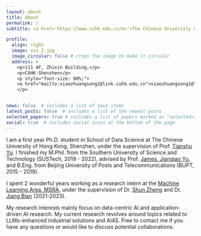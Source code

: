 ```yaml
---
layout: about
title: About
permalink: /
subtitle: <a href='https://www.cuhk.edu.cn/en'>The Chinese University of Hong Kong, Shenzhen</a>, <a href='https://sds.cuhk.edu.cn/'>School of Data Science</a>.

profile:
  align: right
  image: sxz_2.jpg
  image_circular: false # crops the image to make it circular
  address: >
    <p>111 4F, Zhixin Building,</p>
    <p>CUHK-Shenzhen</p>
    <p style="font-size: 80%;">
    <a href="mailto:xiaozhuangsong1@link.cuhk.edu.cn">xiaozhuangsong1@link.cuhk.edu.cn</a>
    </p>


news: false  # includes a list of news items
latest_posts: false  # includes a list of the newest posts
selected_papers: true # includes a list of papers marked as "selected={true}"
social: true  # includes social icons at the bottom of the page
---
```


I am a first year Ph.D. student in School of Data Science at The Chinese University of Hong Kong, Shenzhen, under the supervision of Prof. <a href='https://mypage.cuhk.edu.cn/academics/yutianshu/'>Tianshu Yu</a>. I finished my M.Phil. from the Southern University of Science and Technology (SUSTech, 2019 - 2022), advised by Prof. <a href='https://jamesyu.me/'>James, Jianqiao Yu</a>, and B.Eng. from Beijing University of Posts and Telecommunications (BUPT, 2015 - 2019). 

I spent 2 wonderful years working as a research intern at the <a href='https://www.microsoft.com/en-us/research/group/machine-learning-research-group/'>Machine Learning Area, MSRA</a>, under the supervision of Dr. <a href='https://www.microsoft.com/en-us/research/people/shunzhen/'>Shun Zheng</a> and Dr. <a href='https://sites.google.com/view/jiangbian'>Jiang Bian</a> (2021-2023). 

My research interests mainly focus on data-centric AI and application-driven AI research. My current research revolves around topics related to LLMs-enhanced industrial solutions and AI4S. Free to contact me if you have any questions or would like to discuss potential collaborations.
